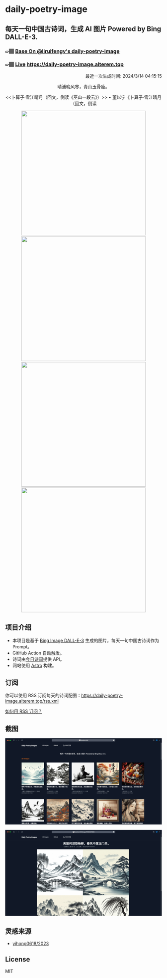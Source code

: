 
# daily-poetry-image

## 每天一句中国古诗词，生成 AI 图片 Powered by Bing DALL-E-3.

### 👉🏽 [Base On @liruifengv's daily-poetry-image](https://github.com/liruifengv/daily-poetry-image)

### 👉🏽 [Live](https://daily-poetry-image.alterem.top/) https://daily-poetry-image.alterem.top

<p align="right">
  最近一次生成时间: 2024/3/14 04:15:15
</p>
<p align="center">
晴浦晚风寒，青山玉骨瘦。
</p>
<p align="center">
<<卜算子·雪江晴月（回文，倒读《巫山一段云》）>> • 董以宁《卜算子·雪江晴月（回文，倒读
</p>
<p align="center">
<img src="https://tse1.mm.bing.net/th/id/OIG3.iGQMuYskGvD3PtYUHdIm" height="400" width="400" />
<img src="https://tse3.mm.bing.net/th/id/OIG3.rBDN.PdKyzm.ocwheY7g" height="400" width="400" />
<img src="https://tse2.mm.bing.net/th/id/OIG3.o2Uoliaa0tDD8.oTeMBX" height="400" width="400" />
<img src="https://tse2.mm.bing.net/th/id/OIG3.jK0V.rFipfTqZdLrjh1M" height="400" width="400" />
</p>

## 项目介绍

-   本项目是基于 [Bing Image DALL-E-3](https://www.bing.com/images/create) 生成的图片，每天一句中国古诗词作为 Prompt。
-   GitHub Action 自动触发。
-   诗词由[今日诗词](https://www.jinrishici.com/)提供 API。
-   网站使用 [Astro](https://astro.build) 构建。

## 订阅

你可以使用 RSS 订阅每天的诗词配图：https://daily-poetry-image.alterem.top/rss.xml

[如何用 RSS 订阅？](https://zhuanlan.zhihu.com/p/55026716)

## 截图

![图片列表](./screenshots/Snipaste_2023-12-28_21-00-26.png)

![图片详情](./screenshots/Snipaste_2023-12-28_21-00-53.png)

## 灵感来源

-   [yihong0618/2023](https://github.com/yihong0618/2023)

## License

MIT
